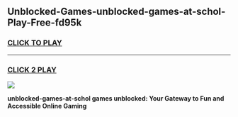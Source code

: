 
## Unblocked-Games-unblocked-games-at-schol-Play-Free-fd95k
<h3>
<a href="https://premium76.site?title=unblocked-games-at-schol&ref=22A">CLICK TO PLAY</a></h3>
<hr>

<h3>
<a href="https://premium76.site?title=unblocked-games-at-schol&ref=22A">CLICK 2 PLAY</a>
  
</h3>

<a href="https://premium76.site?title=unblocked-games-at-schol&ref=22A"><img src="https://clearcache.store/games.png"></a>


**unblocked-games-at-schol games unblocked: Your Gateway to Fun and Accessible Online Gaming**
